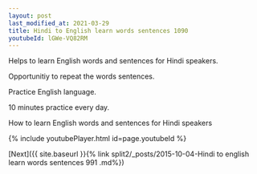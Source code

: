 ```yaml
---
layout: post
last_modified_at: 2021-03-29
title: Hindi to English learn words sentences 1090 
youtubeId: lGWe-VQ82RM
---
```

 
 
Helps to learn English words and sentences for Hindi speakers.

Opportunitiy to repeat the words sentences. 

Practice English language. 
 
10 minutes practice every day. 
 
How to learn English words and sentences for Hindi speakers 
 
{% include youtubePlayer.html id=page.youtubeId %}
 
 
[Next]({{ site.baseurl }}{% link  split2/_posts/2015-10-04-Hindi to english learn words sentences 991 .md%})
 
